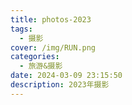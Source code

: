 ```yaml
---
title: photos-2023
tags:
  - 摄影
cover: /img/RUN.png
categories:
  - 旅游&摄影
date: 2024-03-09 23:15:50
description: 2023年摄影
---
```

